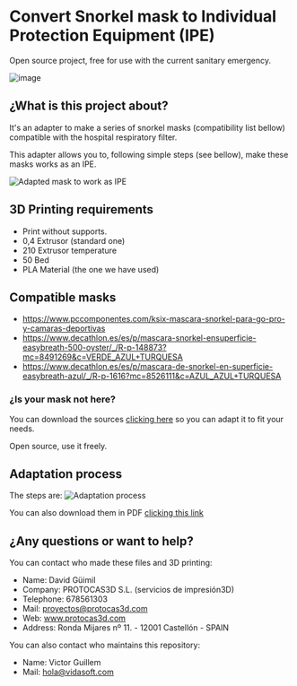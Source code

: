 # Convert Snorkel mask to Individual Protection Equipment (IPE)

Open source project, free for use with the current sanitary emergency.

![image](https://github.com/Vidasoft-app/mascaras-3d-coronavirus-protocas3d/blob/master/cabecera%20PROTOCAS3D.jpg)

## ¿What is this project about?

It's an adapter to make a series of snorkel masks (compatibility list bellow) compatible with the hospital respiratory filter.

This adapter allows you to, following simple steps (see bellow), make these masks works as an IPE.

![Adapted mask to work as IPE](https://github.com/Vidasoft-app/mascaras-3d-coronavirus-protocas3d/blob/master/Fotos%20componentes%20de%20la%20mascara/elementos%20mascara_tubo%20seccionado_conector_filtro.jpg)

## 3D Printing requirements

* Print without supports.
* 0,4 Extrusor  (standard one)
* 210 Extrusor temperature
* 50 Bed
* PLA Material (the one we have used)

## Compatible masks

* https://www.pccomponentes.com/ksix-mascara-snorkel-para-go-pro-y-camaras-deportivas
* https://www.decathlon.es/es/p/mascara-snorkel-ensuperficie-easybreath-500-oyster/_/R-p-148873?mc=8491269&c=VERDE_AZUL+TURQUESA
* https://www.decathlon.es/es/p/mascara-de-snorkel-en-superficie-easybreath-azul/_/R-p-1616?mc=8526111&c=AZUL_AZUL+TURQUESA

### ¿Is your mask not here?

You can download the sources [clicking here](https://github.com/Vidasoft-app/mascaras-3d-coronavirus-protocas3d/tree/master/Archivos%203D%20editables%20conector%20a%20filtro%20Version%204) so you can adapt it to fit your needs. 

Open source, use it freely.

## Adaptation process

The steps are: 
![Adaptation process](https://github.com/Vidasoft-app/mascaras-3d-coronavirus-protocas3d/blob/master/Pasos%20para%20adaptar%20o%20modificar%20la%20mascara%20snorkel%20a%20mascara%20EPIs_marzo2020.jpg)

You can also download them in PDF [clicking this link](https://github.com/Vidasoft-app/mascaras-3d-coronavirus-protocas3d/blob/master/Pasos%20para%20adaptar%20o%20modificar%20la%20mascara%20snorkel%20a%20mascara%20EPIs_marzo2020.pdf)

## ¿Any questions or want to help?

You can contact who made these files and 3D printing:

* Name: David Güimil
* Company: PROTOCAS3D S.L. (servicios de impresión3D)
* Telephone: 678561303
* Mail: proyectos@protocas3d.com
* Web: www.protocas3d.com
* Address: Ronda Mijares nº 11.  - 12001 Castellón - SPAIN

You can also contact who maintains this repository:

* Name: Victor Guillem
* Mail: hola@vidasoft.com 
